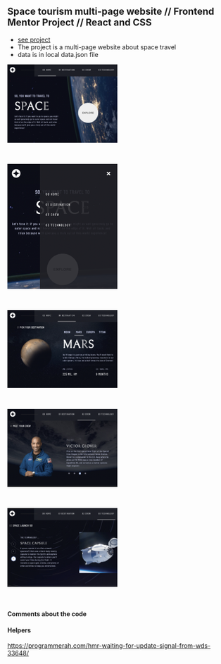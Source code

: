 ## Space tourism multi-page website // Frontend Mentor Project // React and CSS

- [see project](https://sweta-space-tourism-website-fm.netlify.app)
- The project is a multi-page website about space travel
- data is in local data.json file

<p align-items: center>
    <img src='./readme-images/Screenshot-space-tourism-01.png' width='250'>
</p>
<br/>
<p align-items: center>
    <img src='./readme-images/Screenshot-space-tourism-02.png' width='250'>
</p>
<br/>
<p align-items: center>
    <img src='./readme-images/Screenshot-space-tourism-03.png' width='250'>
</p>
<br/>
<p align-items: center>
    <img src='./readme-images/Screenshot-space-tourism-04.png' width='250'>
</p>
<br/>
<p align-items: center>
    <img src='./readme-images/Screenshot-space-tourism-05.png' width='250'>
</p>
<br/>

#### Comments about the code

#### Helpers

https://programmerah.com/hmr-waiting-for-update-signal-from-wds-33648/
